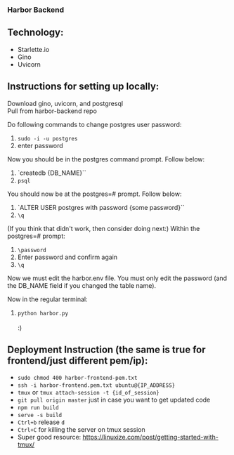 ### Harbor Backend

## Technology:
- Starlette.io
- Gino
- Uvicorn

## Instructions for setting up locally:
Download gino, uvicorn, and postgresql <br/>
Pull from harbor-backend repo

Do following commands to change postgres user password:
1. `sudo -i -u postgres`
2. enter password

Now you should be in the postgres command prompt. Follow below:
1. `createdb {DB_NAME}``
1. `psql`

You should now be at the postgres=# prompt. Follow below:
1. `ALTER USER postgres with password {some password}``
2. `\q`

(If you think that didn't work, then consider doing next:)
Within the postgres=# prompt:
1. `\password`
2. Enter password and confirm again
3. `\q`

Now we must edit the harbor.env file. You must only edit the password (and the
DB_NAME field if you changed the table name).

Now in the regular terminal:
1. `python harbor.py`
<br/><br/>
:)

## Deployment Instruction (the same is true for frontend/just different pem/ip):
- `sudo chmod 400 harbor-frontend-pem.txt`
- `ssh -i harbor-frontend.pem.txt ubuntu@{IP_ADDRESS}`
- `tmux` or `tmux attach-session -t {id_of_session}`
- `git pull origin master` just in case you want to get updated code
- `npm run build`
- `serve -s build`
- `Ctrl+b` release `d`
- `Ctrl+C` for killing the server on tmux session
- Super good resource: https://linuxize.com/post/getting-started-with-tmux/
